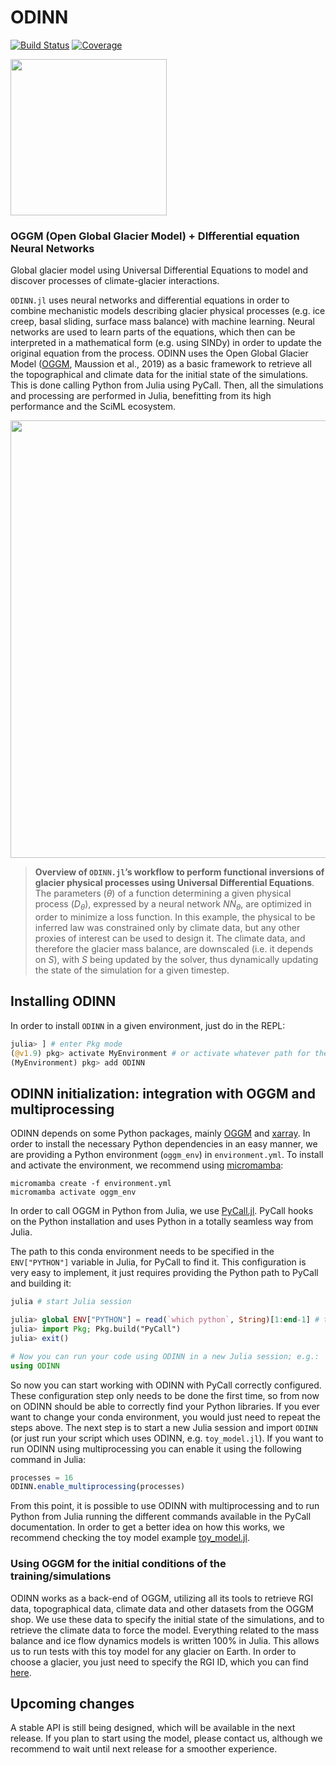# ODINN

[![Build Status](https://github.com/JordiBolibar/ODINN.jl/actions/workflows/CI.yml/badge.svg?branch=main)](https://github.com/JordiBolibar/ODINN.jl/actions/workflows/CI.yml?query=branch%3Amain)
[![Coverage](https://codecov.io/gh/JordiBolibar/ODINN.jl/branch/main/graph/badge.svg)](https://codecov.io/gh/JordiBolibar/ODINN.jl)

<img src="https://github.com/ODINN-SciML/odinn_toy/blob/main/plots/ODINN_logo_final.png" width="250">

### OGGM (Open Global Glacier Model) + DIfferential equation Neural Networks

Global glacier model using Universal Differential Equations to model and discover processes of climate-glacier interactions.  

`ODINN.jl` uses neural networks and differential equations in order to combine mechanistic models describing glacier physical processes (e.g. ice creep, basal sliding, surface mass balance) with machine learning. Neural networks are used to learn parts of the equations, which then can be interpreted in a mathematical form (e.g. using SINDy) in order to update the original equation from the process. ODINN uses the Open Global Glacier Model ([OGGM](oggm.org/), Maussion et al., 2019) as a basic framework to retrieve all the topographical and climate data for the initial state of the simulations. This is done calling Python from Julia using PyCall. Then, all the simulations and processing are performed in Julia, benefitting from its high performance and the SciML ecosystem. 

<center><img src="https://github.com/ODINN-SciML/odinn_toy/blob/main/plots/overview_figure.png" width="700"></center>

> **Overview of `ODINN.jl`’s workflow to perform functional inversions of glacier physical processes using Universal Differential Equations**. The parameters ($θ$) of a function determining a given physical process ($D_θ$), expressed by a neural network $NN_θ$, are optimized in order to minimize a loss function. In this example, the physical to be inferred law was constrained only by climate data, but any other proxies of interest can be used to design it. The climate data, and therefore the glacier mass balance, are downscaled (i.e. it depends on $S$), with $S$ being updated by the solver, thus dynamically updating the state of the simulation for a given timestep.

## Installing ODINN

In order to install `ODINN` in a given environment, just do in the REPL:
```julia
julia> ] # enter Pkg mode
(@v1.9) pkg> activate MyEnvironment # or activate whatever path for the Julia environment
(MyEnvironment) pkg> add ODINN
```

## ODINN initialization: integration with OGGM and multiprocessing

ODINN depends on some Python packages, mainly [OGGM](https://github.com/OGGM/oggm) and [xarray](https://github.com/pydata/xarray). In order to install the necessary Python dependencies in an easy manner, we are providing a Python environment (`oggm_env`) in `environment.yml`. To install and activate the environment, we recommend using [micromamba](https://mamba.readthedocs.io/en/latest/user_guide/micromamba.html):

```
micromamba create -f environment.yml
micromamba activate oggm_env
```

In order to call OGGM in Python from Julia, we use [PyCall.jl](https://github.com/JuliaPy/PyCall.jl). PyCall hooks on the Python installation and uses Python in a totally seamless way from Julia. 

The path to this conda environment needs to be specified in the `ENV["PYTHON"]` variable in Julia, for PyCall to find it. This configuration is very easy to implement, it just requires providing the Python path to PyCall and building it:

```julia
julia # start Julia session

julia> global ENV["PYTHON"] = read(`which python`, String)[1:end-1] # trim backspace
julia> import Pkg; Pkg.build("PyCall")
julia> exit()

# Now you can run your code using ODINN in a new Julia session; e.g.:
using ODINN
```

So now you can start working with ODINN with PyCall correctly configured. These configuration step only needs to be done the first time, so from now on ODINN should be able to correctly find your Python libraries. If you ever want to change your conda environment, you would just need to repeat the steps above. The next step is to start a new Julia session and import `ODINN` (or just run your script which uses ODINN, e.g. `toy_model.jl`). If you want to run ODINN using multiprocessing you can enable it using the following command in Julia:

```julia
processes = 16
ODINN.enable_multiprocessing(processes)
```

From this point, it is possible to use ODINN with multiprocessing and to run Python from Julia running the different commands available in the PyCall documentation. In order to get a better idea on how this works, we recommend checking the toy model example [toy_model.jl](https://github.com/ODINN-SciML/ODINN/blob/main/src/scripts/toy_model.jl). 

### Using OGGM for the initial conditions of the training/simulations

ODINN works as a back-end of OGGM, utilizing all its tools to retrieve RGI data, topographical data, climate data and other datasets from the OGGM shop. We use these data to specify the initial state of the simulations, and to retrieve the climate data to force the model. Everything related to the mass balance and ice flow dynamics models is written 100% in Julia. This allows us to run tests with this toy model for any glacier on Earth. In order to choose a glacier, you just need to specify the RGI ID, which you can find [here](https://www.glims.org/maps/glims). 

## Upcoming changes

A stable API is still being designed, which will be available in the next release. If you plan to start using the model, please contact us, although we recommend to wait until next release for a smoother experience. 
